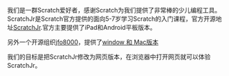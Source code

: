 我们是一群Scratch爱好者，感谢Scratch为我们提供了非常棒的少儿编程工具。
ScratchJr是Scratch官方提供的面向5-7岁学习Scratch的入门课程，官方开源地址[ScratchJr](https://github.com/LLK/scratchjr).官方主要提供了iPad和Android平板版本。

另外一个开源组织[jfo8000](https://github.com/jfo8000/ScratchJr-Desktop/)，提供了[window 和 Mac版本](https://jfo8000.github.io/ScratchJr-Desktop/)

我们的目标是把ScratchJr修改为网页版本，在浏览器中打开网页就可以体验ScratchJr。

